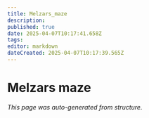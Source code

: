 ```yaml
---
title: Melzars_maze
description: 
published: true
date: 2025-04-07T10:17:41.658Z
tags: 
editor: markdown
dateCreated: 2025-04-07T10:17:39.565Z
---
```


# Melzars maze

*This page was auto-generated from structure.*